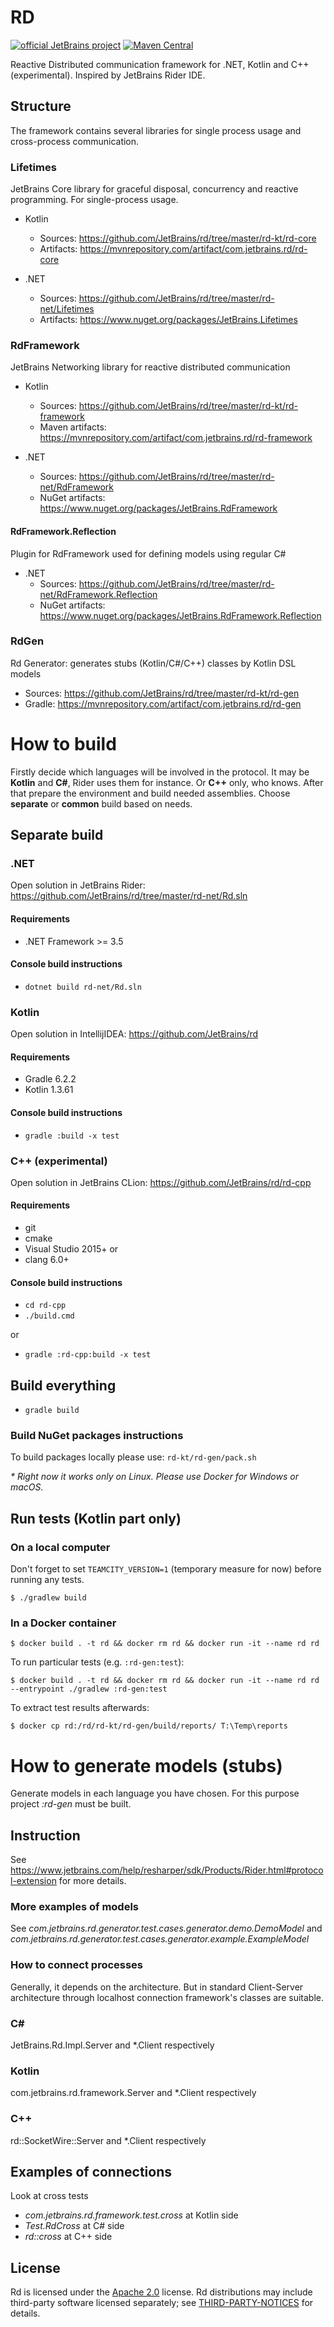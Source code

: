 # RD 
[![official JetBrains project](https://jb.gg/badges/official.svg)](https://confluence.jetbrains.com/display/ALL/JetBrains+on+GitHub)
[![Maven Central](https://img.shields.io/maven-central/v/com.jetbrains.rd/rd-core)](https://mvnrepository.com/artifact/com.jetbrains.rd)

Reactive Distributed communication framework for .NET, Kotlin and C++ (experimental). 
Inspired by JetBrains Rider IDE. 

## Structure
The framework contains several libraries for single process usage and cross-process communication.

### Lifetimes
JetBrains Core library for graceful disposal, concurrency and reactive programming. For single-process usage.

* Kotlin
  * Sources: https://github.com/JetBrains/rd/tree/master/rd-kt/rd-core
  * Artifacts: https://mvnrepository.com/artifact/com.jetbrains.rd/rd-core

* .NET
  * Sources: https://github.com/JetBrains/rd/tree/master/rd-net/Lifetimes
  * Artifacts: https://www.nuget.org/packages/JetBrains.Lifetimes

### RdFramework
JetBrains Networking library for reactive distributed communication

* Kotlin
  * Sources: https://github.com/JetBrains/rd/tree/master/rd-kt/rd-framework
  * Maven artifacts: https://mvnrepository.com/artifact/com.jetbrains.rd/rd-framework

* .NET
  * Sources: https://github.com/JetBrains/rd/tree/master/rd-net/RdFramework
  * NuGet artifacts: https://www.nuget.org/packages/JetBrains.RdFramework

#### RdFramework.Reflection
Plugin for RdFramework used for defining models using regular C#

* .NET
  * Sources: https://github.com/JetBrains/rd/tree/master/rd-net/RdFramework.Reflection
  * NuGet artifacts: https://www.nuget.org/packages/JetBrains.RdFramework.Reflection

### RdGen
Rd Generator: generates stubs (Kotlin/C#/C++) classes by Kotlin DSL models
* Sources: https://github.com/JetBrains/rd/tree/master/rd-kt/rd-gen
* Gradle: https://mvnrepository.com/artifact/com.jetbrains.rd/rd-gen
  
# How to build

Firstly decide which languages will be involved in the protocol. It may be **Kotlin** and **C#**, Rider uses them for instance. 
Or **C++** only, who knows. After that prepare the environment and build needed assemblies. Choose **separate** or **common** build based on needs.

## Separate build

### .NET

Open solution in JetBrains Rider: https://github.com/JetBrains/rd/tree/master/rd-net/Rd.sln

#### Requirements

* .NET Framework >= 3.5

#### Console build instructions

* `dotnet build rd-net/Rd.sln`

### Kotlin

Open solution in IntellijIDEA:  https://github.com/JetBrains/rd

#### Requirements

* Gradle 6.2.2
* Kotlin 1.3.61

#### Console build instructions

* `gradle :build -x test`

### C++ (experimental)

Open solution in JetBrains CLion: https://github.com/JetBrains/rd/rd-cpp

#### Requirements

* git
* cmake
* Visual Studio 2015+
or
* clang 6.0+

#### Console build instructions

* `cd rd-cpp`
* `./build.cmd`

or

* `gradle :rd-cpp:build -x test`

## Build everything

* `gradle build`

### Build NuGet packages instructions

To build packages locally please use: `rd-kt/rd-gen/pack.sh`

*\* Right now it works only on Linux. Please use Docker for Windows or macOS.*

## Run tests (Kotlin part only)

### On a local computer

Don't forget to set `TEAMCITY_VERSION=1` (temporary measure for now) before running any tests.

```console
$ ./gradlew build
```

### In a Docker container

```console
$ docker build . -t rd && docker rm rd && docker run -it --name rd rd
```

To run particular tests (e.g. `:rd-gen:test`):

```console
$ docker build . -t rd && docker rm rd && docker run -it --name rd rd --entrypoint ./gradlew :rd-gen:test
```

To extract test results afterwards:

```console
$ docker cp rd:/rd/rd-kt/rd-gen/build/reports/ T:\Temp\reports
```

# How to generate models (stubs)

Generate models in each language you have chosen. 
For this purpose project _:rd-gen_ must be built.
  
## Instruction

See https://www.jetbrains.com/help/resharper/sdk/Products/Rider.html#protocol-extension for more details.

### More examples of models

See _com.jetbrains.rd.generator.test.cases.generator.demo.DemoModel_
and _com.jetbrains.rd.generator.test.cases.generator.example.ExampleModel_

### How to connect processes

Generally, it depends on the architecture. But in standard Client-Server architecture through localhost connection framework's classes are suitable.

### C#

JetBrains.Rd.Impl.Server and *.Client respectively

### Kotlin

com.jetbrains.rd.framework.Server and *.Client respectively

### C++

rd::SocketWire::Server and *.Client respectively

## Examples of connections

Look at cross tests
* _com.jetbrains.rd.framework.test.cross_ at Kotlin side
* _Test.RdCross_ at C# side
* _rd::cross_ at C++ side

## License

Rd is licensed under the [Apache 2.0](LICENSE) license. Rd distributions may include third-party software licensed separately; see [THIRD-PARTY-NOTICES](THIRD-PARTY-NOTICES.TXT) for details.
